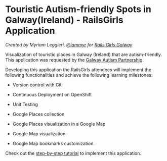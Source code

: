 # Touristic Autism-friendly Spots in Galway(Ireland) - RailsGirls Application

*Created by Myriam Leggieri, [@iammyr](https://twitter.com/iammyr)*
*for [Rails Girls Galway](https://github.com/RailsGirlsGalway)*

Visualization of touristic places in Galway (Ireland) that are autism-friendly. This application was requested by the [Galway Autism Partnership](http://www.galwayautismpartnership.com/). 

Developing this application the RailsGirls attendees will implement the following functionalities and achieve the following learning milestones:


* Version control with Git

* Continuous Deployment on OpenShift

* Unit Testing

* Google Places collection

* Google Places visualization in a Google Map

* Google Map visualization

* Google Map bookmarks customization.


Check out the [step-by-step tutorial](https://github.com/iammyr/railsgirls.github.com/blob/master/_posts/2014-05-29-touristic-autism_intro.markdown) to implement this application.



